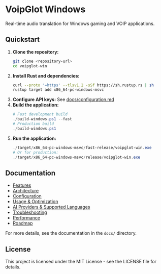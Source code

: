 # VoipGlot Windows

Real-time audio translation for Windows gaming and VOIP applications.

## Quickstart

1. **Clone the repository:**
   ```bash
   git clone <repository-url>
   cd voipglot-win
   ```
2. **Install Rust and dependencies:**
   ```bash
   curl --proto '=https' --tlsv1.2 -sSf https://sh.rustup.rs | sh
   rustup target add x86_64-pc-windows-msvc
   ```
3. **Configure API keys:**
   See [docs/configuration.md](docs/configuration.md)
4. **Build the application:**
   ```powershell
   # Fast development build
   ./build-windows.ps1 --fast
   # Production build
   ./build-windows.ps1
   ```
5. **Run the application:**
   ```powershell
   ./target/x86_64-pc-windows-msvc/fast-release/voipglot-win.exe
   # Or for production:
   ./target/x86_64-pc-windows-msvc/release/voipglot-win.exe
   ```

## Documentation

- [Features](docs/features.md)
- [Architecture](docs/architecture.md)
- [Configuration](docs/configuration.md)
- [Usage & Optimization](docs/usage.md)
- [AI Providers & Supported Languages](docs/providers.md)
- [Troubleshooting](docs/troubleshooting.md)
- [Performance](docs/performance.md)
- [Roadmap](docs/roadmap.md)

For more details, see the documentation in the `docs/` directory.

## License

This project is licensed under the MIT License - see the LICENSE file for details. 